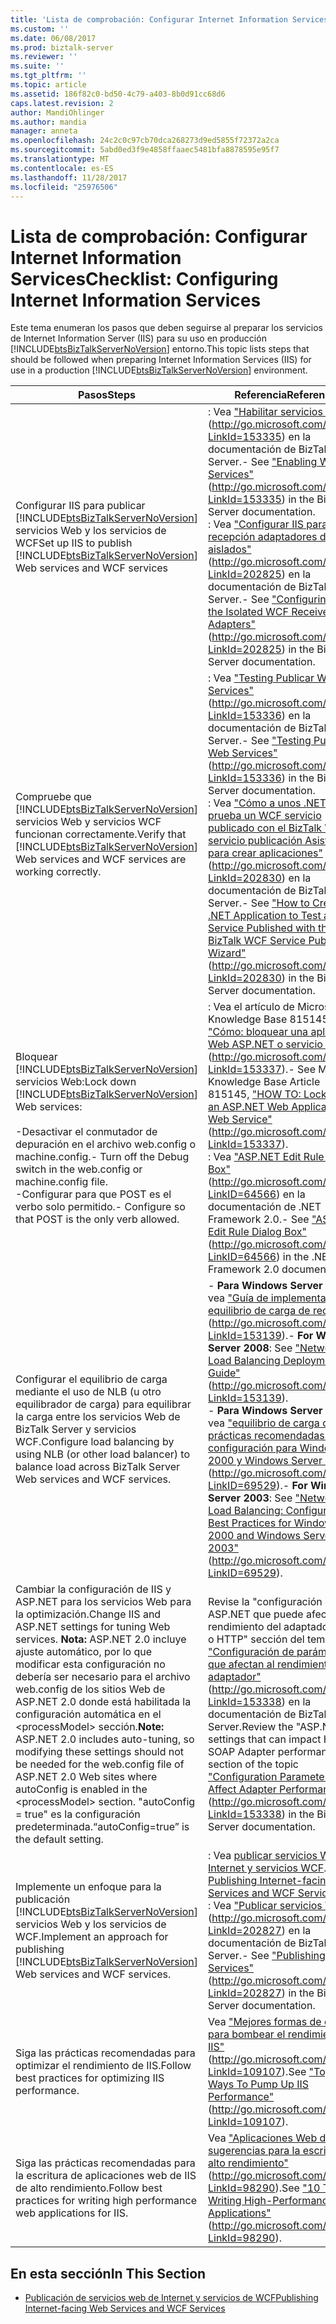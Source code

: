 ```yaml
---
title: 'Lista de comprobación: Configurar Internet Information Services | Documentos de Microsoft'
ms.custom: ''
ms.date: 06/08/2017
ms.prod: biztalk-server
ms.reviewer: ''
ms.suite: ''
ms.tgt_pltfrm: ''
ms.topic: article
ms.assetid: 186f82c0-bd50-4c79-a403-8b0d91cc68d6
caps.latest.revision: 2
author: MandiOhlinger
ms.author: mandia
manager: anneta
ms.openlocfilehash: 24c2c0c97cb70dca268273d9ed5855f72372a2ca
ms.sourcegitcommit: 5abd0ed3f9e4858ffaaec5481bfa8878595e95f7
ms.translationtype: MT
ms.contentlocale: es-ES
ms.lasthandoff: 11/28/2017
ms.locfileid: "25976506"
---
```

# <a name="checklist-configuring-internet-information-services"></a><span data-ttu-id="ad03c-102">Lista de comprobación: Configurar Internet Information Services</span><span class="sxs-lookup"><span data-stu-id="ad03c-102">Checklist: Configuring Internet Information Services</span></span>
<span data-ttu-id="ad03c-103">Este tema enumeran los pasos que deben seguirse al preparar los servicios de Internet Information Server (IIS) para su uso en producción [!INCLUDE[btsBizTalkServerNoVersion](../includes/btsbiztalkservernoversion-md.md)] entorno.</span><span class="sxs-lookup"><span data-stu-id="ad03c-103">This topic lists steps that should be followed when preparing Internet Information Services (IIS) for use in a production [!INCLUDE[btsBizTalkServerNoVersion](../includes/btsbiztalkservernoversion-md.md)] environment.</span></span>  
  
|<span data-ttu-id="ad03c-104">Pasos</span><span class="sxs-lookup"><span data-stu-id="ad03c-104">Steps</span></span>|<span data-ttu-id="ad03c-105">Referencia</span><span class="sxs-lookup"><span data-stu-id="ad03c-105">Reference</span></span>|  
|-----------|---------------|  
|<span data-ttu-id="ad03c-106">Configurar IIS para publicar [!INCLUDE[btsBizTalkServerNoVersion](../includes/btsbiztalkservernoversion-md.md)] servicios Web y los servicios de WCF</span><span class="sxs-lookup"><span data-stu-id="ad03c-106">Set up IIS to publish [!INCLUDE[btsBizTalkServerNoVersion](../includes/btsbiztalkservernoversion-md.md)] Web services and WCF services</span></span>|<span data-ttu-id="ad03c-107">: Vea ["Habilitar servicios Web"](http://go.microsoft.com/fwlink/?LinkId=153335) (http://go.microsoft.com/fwlink/?LinkId=153335) en la documentación de BizTalk Server.</span><span class="sxs-lookup"><span data-stu-id="ad03c-107">-   See ["Enabling Web Services"](http://go.microsoft.com/fwlink/?LinkId=153335) (http://go.microsoft.com/fwlink/?LinkId=153335) in the BizTalk Server documentation.</span></span><br /><span data-ttu-id="ad03c-108">: Vea ["Configurar IIS para la recepción adaptadores de WCF aislados"](http://go.microsoft.com/fwlink/?LinkId=202825)(http://go.microsoft.com/fwlink/?LinkId=202825) en la documentación de BizTalk Server.</span><span class="sxs-lookup"><span data-stu-id="ad03c-108">-   See ["Configuring IIS for the Isolated WCF Receive Adapters"](http://go.microsoft.com/fwlink/?LinkId=202825)(http://go.microsoft.com/fwlink/?LinkId=202825) in the BizTalk Server documentation.</span></span>|  
|<span data-ttu-id="ad03c-109">Compruebe que [!INCLUDE[btsBizTalkServerNoVersion](../includes/btsbiztalkservernoversion-md.md)] servicios Web y servicios WCF funcionan correctamente.</span><span class="sxs-lookup"><span data-stu-id="ad03c-109">Verify that [!INCLUDE[btsBizTalkServerNoVersion](../includes/btsbiztalkservernoversion-md.md)] Web services and WCF services are working correctly.</span></span>|<span data-ttu-id="ad03c-110">: Vea ["Testing Publicar Web Services"](http://go.microsoft.com/fwlink/?LinkId=153336) (http://go.microsoft.com/fwlink/?LinkId=153336) en la documentación de BizTalk Server.</span><span class="sxs-lookup"><span data-stu-id="ad03c-110">-   See ["Testing Published Web Services"](http://go.microsoft.com/fwlink/?LinkId=153336) (http://go.microsoft.com/fwlink/?LinkId=153336) in the BizTalk Server documentation.</span></span><br /><span data-ttu-id="ad03c-111">: Vea ["Cómo a unos .NET a prueba un WCF servicio publicado con el BizTalk WCF servicio publicación Asistente para crear aplicaciones"](http://go.microsoft.com/fwlink/?LinkId=202830) (http://go.microsoft.com/fwlink/?LinkId=202830) en la documentación de BizTalk Server.</span><span class="sxs-lookup"><span data-stu-id="ad03c-111">-   See ["How to Create a .NET Application to Test a WCF Service Published with the BizTalk WCF Service Publishing Wizard"](http://go.microsoft.com/fwlink/?LinkId=202830) (http://go.microsoft.com/fwlink/?LinkId=202830) in the BizTalk Server documentation.</span></span>|  
|<span data-ttu-id="ad03c-112">Bloquear [!INCLUDE[btsBizTalkServerNoVersion](../includes/btsbiztalkservernoversion-md.md)] servicios Web:</span><span class="sxs-lookup"><span data-stu-id="ad03c-112">Lock down [!INCLUDE[btsBizTalkServerNoVersion](../includes/btsbiztalkservernoversion-md.md)] Web services:</span></span><br /><br /> <span data-ttu-id="ad03c-113">-Desactivar el conmutador de depuración en el archivo web.config o machine.config.</span><span class="sxs-lookup"><span data-stu-id="ad03c-113">-   Turn off the Debug switch in the web.config or machine.config file.</span></span><br /><span data-ttu-id="ad03c-114">-Configurar para que POST es el verbo solo permitido.</span><span class="sxs-lookup"><span data-stu-id="ad03c-114">-   Configure so that POST is the only verb allowed.</span></span>|<span data-ttu-id="ad03c-115">: Vea el artículo de Microsoft Knowledge Base 815145, ["Cómo: bloquear una aplicación Web ASP.NET o servicio Web"](http://go.microsoft.com/fwlink/?LinkId=153337) (http://go.microsoft.com/fwlink/?LinkId=153337).</span><span class="sxs-lookup"><span data-stu-id="ad03c-115">-   See Microsoft Knowledge Base Article 815145, ["HOW TO: Lock Down an ASP.NET Web Application or Web Service"](http://go.microsoft.com/fwlink/?LinkId=153337) (http://go.microsoft.com/fwlink/?LinkId=153337).</span></span><br /><span data-ttu-id="ad03c-116">: Vea ["ASP.NET Edit Rule Dialog Box"](http://go.microsoft.com/fwlink/?LinkID=64566) (http://go.microsoft.com/fwlink/?LinkID=64566) en la documentación de .NET Framework 2.0.</span><span class="sxs-lookup"><span data-stu-id="ad03c-116">-   See ["ASP.NET Edit Rule Dialog Box"](http://go.microsoft.com/fwlink/?LinkID=64566) (http://go.microsoft.com/fwlink/?LinkID=64566) in the .NET Framework 2.0 documentation.</span></span>|  
|<span data-ttu-id="ad03c-117">Configurar el equilibrio de carga mediante el uso de NLB (u otro equilibrador de carga) para equilibrar la carga entre los servicios Web de BizTalk Server y servicios WCF.</span><span class="sxs-lookup"><span data-stu-id="ad03c-117">Configure load balancing by using NLB (or other load balancer) to balance load across BizTalk Server Web services and WCF services.</span></span>|<span data-ttu-id="ad03c-118">-   **Para Windows Server 2008**: vea ["Guía de implementación de equilibrio de carga de red"](http://go.microsoft.com/fwlink/?LinkId=153139) (http://go.microsoft.com/fwlink/?LinkId=153139).</span><span class="sxs-lookup"><span data-stu-id="ad03c-118">-   **For Windows Server 2008**: See ["Network Load Balancing Deployment Guide"](http://go.microsoft.com/fwlink/?LinkId=153139) (http://go.microsoft.com/fwlink/?LinkId=153139).</span></span><br /><span data-ttu-id="ad03c-119">-   **Para Windows Server 2003**: vea ["equilibrio de carga de red: prácticas recomendadas de configuración para Windows 2000 y Windows Server 2003"](http://go.microsoft.com/fwlink/?LinkID=69529) (http://go.microsoft.com/fwlink/?LinkID=69529).</span><span class="sxs-lookup"><span data-stu-id="ad03c-119">-   **For Windows Server 2003**: See ["Network Load Balancing: Configuration Best Practices for Windows 2000 and Windows Server 2003"](http://go.microsoft.com/fwlink/?LinkID=69529) (http://go.microsoft.com/fwlink/?LinkID=69529).</span></span>|  
|<span data-ttu-id="ad03c-120">Cambiar la configuración de IIS y ASP.NET para los servicios Web para la optimización.</span><span class="sxs-lookup"><span data-stu-id="ad03c-120">Change IIS and ASP.NET settings for tuning Web services.</span></span> <span data-ttu-id="ad03c-121">**Nota:** ASP.NET 2.0 incluye ajuste automático, por lo que modificar esta configuración no debería ser necesario para el archivo web.config de los sitios Web de ASP.NET 2.0 donde está habilitada la configuración automática en el \<processModel\> sección.</span><span class="sxs-lookup"><span data-stu-id="ad03c-121">**Note:**  ASP.NET 2.0 includes auto-tuning, so modifying these settings should not be needed for the web.config file of ASP.NET 2.0 Web sites where autoConfig is enabled in the \<processModel\> section.</span></span> <span data-ttu-id="ad03c-122">"autoConfig = true" es la configuración predeterminada.</span><span class="sxs-lookup"><span data-stu-id="ad03c-122">“autoConfig=true” is the default setting.</span></span>|<span data-ttu-id="ad03c-123">Revise la "configuración de ASP.NET que puede afectar al rendimiento del adaptador SOAP o HTTP" sección del tema ["Configuración de parámetros que afectan al rendimiento del adaptador"](http://go.microsoft.com/fwlink/?LinkId=153338) (http://go.microsoft.com/fwlink/?LinkId=153338) en la documentación de BizTalk Server.</span><span class="sxs-lookup"><span data-stu-id="ad03c-123">Review the "ASP.NET settings that can impact HTTP or SOAP Adapter performance” section of the topic ["Configuration Parameters that Affect Adapter Performance"](http://go.microsoft.com/fwlink/?LinkId=153338) (http://go.microsoft.com/fwlink/?LinkId=153338) in the BizTalk Server documentation.</span></span>|  
|<span data-ttu-id="ad03c-124">Implemente un enfoque para la publicación [!INCLUDE[btsBizTalkServerNoVersion](../includes/btsbiztalkservernoversion-md.md)] servicios Web y los servicios de WCF.</span><span class="sxs-lookup"><span data-stu-id="ad03c-124">Implement an approach for publishing [!INCLUDE[btsBizTalkServerNoVersion](../includes/btsbiztalkservernoversion-md.md)] Web services and WCF services.</span></span>|<span data-ttu-id="ad03c-125">: Vea [publicar servicios Web con Internet y servicios WCF](../technical-guides/publishing-internet-facing-web-services-and-wcf-services.md).</span><span class="sxs-lookup"><span data-stu-id="ad03c-125">-   See [Publishing Internet-facing Web Services and WCF Services](../technical-guides/publishing-internet-facing-web-services-and-wcf-services.md).</span></span><br /><span data-ttu-id="ad03c-126">: Vea ["Publicar servicios WCF"](http://go.microsoft.com/fwlink/?LinkId=202827) (http://go.microsoft.com/fwlink/?LinkId=202827) en la documentación de BizTalk Server.</span><span class="sxs-lookup"><span data-stu-id="ad03c-126">-   See ["Publishing WCF Services"](http://go.microsoft.com/fwlink/?LinkId=202827) (http://go.microsoft.com/fwlink/?LinkId=202827) in the BizTalk Server documentation.</span></span>|  
|<span data-ttu-id="ad03c-127">Siga las prácticas recomendadas para optimizar el rendimiento de IIS.</span><span class="sxs-lookup"><span data-stu-id="ad03c-127">Follow best practices for optimizing IIS performance.</span></span>|<span data-ttu-id="ad03c-128">Vea ["Mejores formas de diez para bombear el rendimiento de IIS"](http://go.microsoft.com/fwlink/?LinkId=109107) (http://go.microsoft.com/fwlink/?LinkId=109107).</span><span class="sxs-lookup"><span data-stu-id="ad03c-128">See ["Top Ten Ways To Pump Up IIS Performance"](http://go.microsoft.com/fwlink/?LinkId=109107) (http://go.microsoft.com/fwlink/?LinkId=109107).</span></span>|  
|<span data-ttu-id="ad03c-129">Siga las prácticas recomendadas para la escritura de aplicaciones web de IIS de alto rendimiento.</span><span class="sxs-lookup"><span data-stu-id="ad03c-129">Follow best practices for writing high performance web applications for IIS.</span></span>|<span data-ttu-id="ad03c-130">Vea ["Aplicaciones Web de 10 sugerencias para la escritura de alto rendimiento"](http://go.microsoft.com/fwlink/?LinkId=98290) (http://go.microsoft.com/fwlink/?LinkId=98290).</span><span class="sxs-lookup"><span data-stu-id="ad03c-130">See ["10 Tips for Writing High-Performance Web Applications"](http://go.microsoft.com/fwlink/?LinkId=98290) (http://go.microsoft.com/fwlink/?LinkId=98290).</span></span>|  
  
## <a name="in-this-section"></a><span data-ttu-id="ad03c-131">En esta sección</span><span class="sxs-lookup"><span data-stu-id="ad03c-131">In This Section</span></span>  
  
-   [<span data-ttu-id="ad03c-132">Publicación de servicios web de Internet y servicios de WCF</span><span class="sxs-lookup"><span data-stu-id="ad03c-132">Publishing Internet-facing Web Services and WCF Services</span></span>](../technical-guides/publishing-internet-facing-web-services-and-wcf-services.md)